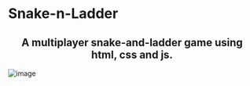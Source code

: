 # Snake-n-Ladder
<h2 align="center">A multiplayer snake-and-ladder game using html, css and js.</h2>

![image](https://github.com/user-attachments/assets/0ccc7831-0d46-4d1c-b46f-6d0b3611f2d7)
